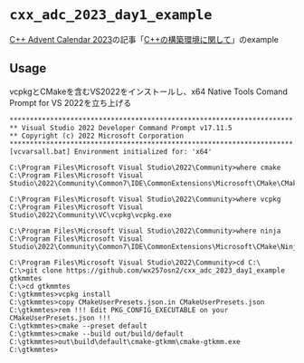 # `cxx_adc_2023_day1_example`

[C++ Advent Calendar 2023](https://qiita.com/advent-calendar/2023/cxx)の記事「[C++の構築環境に関して](https://qiita.com/exli3141/items/17f6682916909e13914d)」のexample

## Usage

vcpkgとCMakeを含むVS2022をインストールし、x64 Native Tools Comand Prompt for VS 2022を立ち上げる

```console
**********************************************************************
** Visual Studio 2022 Developer Command Prompt v17.11.5
** Copyright (c) 2022 Microsoft Corporation
**********************************************************************
[vcvarsall.bat] Environment initialized for: 'x64'

C:\Program Files\Microsoft Visual Studio\2022\Community>where cmake
C:\Program Files\Microsoft Visual Studio\2022\Community\Common7\IDE\CommonExtensions\Microsoft\CMake\CMake\bin\cmake.exe

C:\Program Files\Microsoft Visual Studio\2022\Community>where vcpkg
C:\Program Files\Microsoft Visual Studio\2022\Community\VC\vcpkg\vcpkg.exe

C:\Program Files\Microsoft Visual Studio\2022\Community>where ninja
C:\Program Files\Microsoft Visual Studio\2022\Community\Common7\IDE\CommonExtensions\Microsoft\CMake\Ninja\ninja.exe

C:\Program Files\Microsoft Visual Studio\2022\Community>cd C:\
C:\>git clone https://github.com/wx257osn2/cxx_adc_2023_day1_example gtkmmtes
C:\>cd gtkmmtes
C:\gtkmmtes>vcpkg install
C:\gtkmmtes>copy CMakeUserPresets.json.in CMakeUserPresets.json
C:\gtkmmtes>rem !!! Edit PKG_CONFIG_EXECUTABLE on your CMakeUserPresets.json !!!
C:\gtkmmtes>cmake --preset default
C:\gtkmmtes>cmake --build out/build/default
C:\gtkmmtes>out\build\default\cmake-gtkmm\cmake-gtkmm.exe
C:\gtkmmtes>
```
